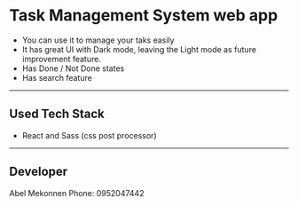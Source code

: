 # Task Management System web app

-   You can use it to manage your taks easily
-   It has great UI with Dark mode, leaving the Light mode as future improvement feature.
-   Has Done / Not Done states
-   Has search feature

---

## Used Tech Stack

-   React and Sass (css post processor)

---

## Developer

Abel Mekonnen
Phone: 0952047442